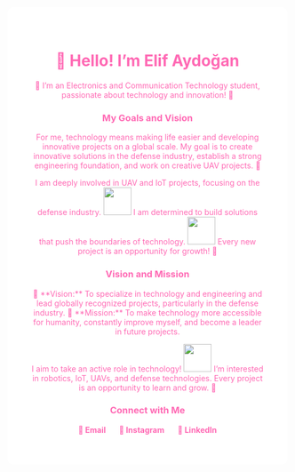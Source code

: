 <!-- White Background, Pink Theme -->
<div style="background-color: #FFFFFF; color: #FF69B4; padding: 40px; border-radius: 10px;">

<!-- Introduction with Name -->
<h1 align="center">👋 Hello! I’m Elif Aydoğan</h1>
<p align="center">🌸 I’m an Electronics and Communication Technology student, passionate about technology and innovation! 🚀</p>

<!-- Goals and Vision -->
<h3 align="center">My Goals and Vision</h3>
<p align="center">For me, technology means making life easier and developing innovative projects on a global scale.  
My goal is to create innovative solutions in the defense industry, establish a strong engineering foundation, and work on creative UAV projects. 🚁</p>

<!-- UAV and IoT Projects with Drones GIFs -->
<p align="center">I am deeply involved in UAV and IoT projects, focusing on the defense industry. <img src="https://media.giphy.com/media/3oz8xZXgk0WqMnyTBY/giphy.gif" width="50"/> I am determined to build solutions that push the boundaries of technology. <img src="https://media.giphy.com/media/3oriO0OEd9QIDilXkE/giphy.gif" width="50"/> Every new project is an opportunity for growth! 🚀</p>

<!-- Vision and Mission -->
<h3 align="center">Vision and Mission</h3>
<p align="center">🎯 **Vision:** To specialize in technology and engineering and lead globally recognized projects, particularly in the defense industry.  
🎯 **Mission:** To make technology more accessible for humanity, constantly improve myself, and become a leader in future projects. </p>

<!-- More UAV GIFs and Interests -->
<p align="center">I aim to take an active role in technology! <img src="https://media.giphy.com/media/3oz8xZXgk0WqMnyTBY/giphy.gif" width="50"/> I’m interested in robotics, IoT, UAVs, and defense technologies. Every project is an opportunity to learn and grow. 🔧</p>

<!-- Contact Links Section with Pink and White Style -->
<h3 align="center" style="color: #FF69B4;">Connect with Me</h3>
<p align="center">
  <a href="mailto:aydoganelif1903@gmail.com" style="color: #FF69B4; font-weight: bold; text-decoration: none; margin-right: 20px;">📧 Email</a>
  <a href="https://www.instagram.com/elfaydoans?igsh=MWVycGw2cXJ1eTlkYw==" style="color: #FF69B4; font-weight: bold; text-decoration: none; margin-right: 20px;">📸 Instagram</a>
  <a href="https://www.linkedin.com/in/elif-aydogan-b3819131b?utm_source=share&utm_campaign=share_via&utm_content=profile&utm_medium=android_app" style="color: #FF69B4; font-weight: bold; text-decoration: none;">🔗 LinkedIn</a>
</p>

</div>


